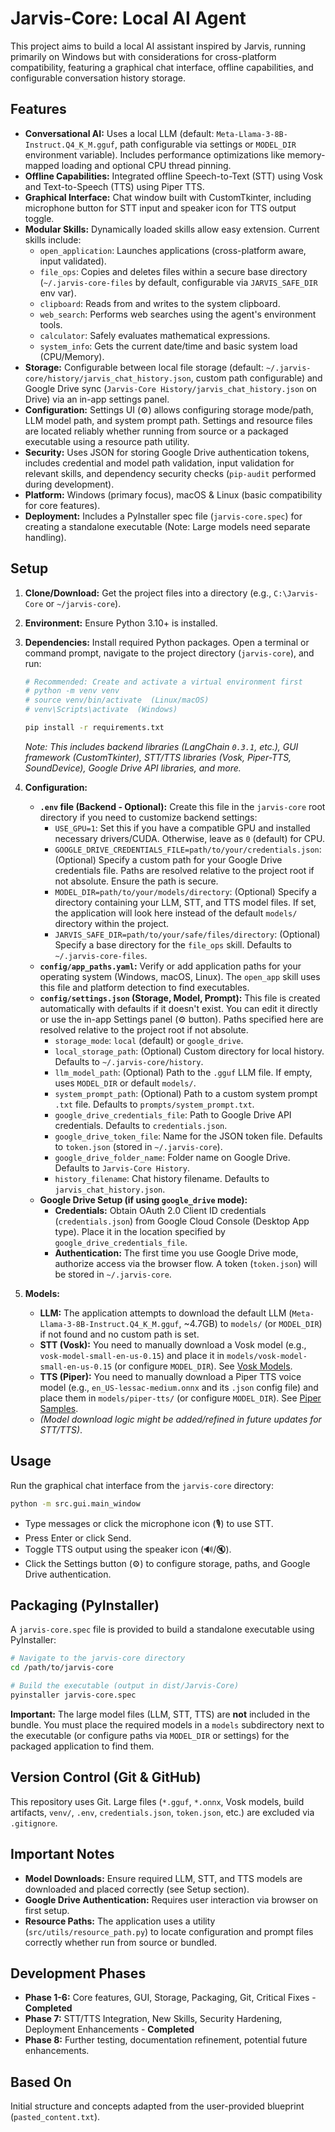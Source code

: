 # Jarvis-Core: Local AI Agent

This project aims to build a local AI assistant inspired by Jarvis, running primarily on Windows but with considerations for cross-platform compatibility, featuring a graphical chat interface, offline capabilities, and configurable conversation history storage.

## Features

*   **Conversational AI:** Uses a local LLM (default: `Meta-Llama-3-8B-Instruct.Q4_K_M.gguf`, path configurable via settings or `MODEL_DIR` environment variable). Includes performance optimizations like memory-mapped loading and optional CPU thread pinning.
*   **Offline Capabilities:** Integrated offline Speech-to-Text (STT) using Vosk and Text-to-Speech (TTS) using Piper TTS.
*   **Graphical Interface:** Chat window built with CustomTkinter, including microphone button for STT input and speaker icon for TTS output toggle.
*   **Modular Skills:** Dynamically loaded skills allow easy extension. Current skills include:
    *   `open_application`: Launches applications (cross-platform aware, input validated).
    *   `file_ops`: Copies and deletes files within a secure base directory (`~/.jarvis-core-files` by default, configurable via `JARVIS_SAFE_DIR` env var).
    *   `clipboard`: Reads from and writes to the system clipboard.
    *   `web_search`: Performs web searches using the agent's environment tools.
    *   `calculator`: Safely evaluates mathematical expressions.
    *   `system_info`: Gets the current date/time and basic system load (CPU/Memory).
*   **Storage:** Configurable between local file storage (default: `~/.jarvis-core/history/jarvis_chat_history.json`, custom path configurable) and Google Drive sync (`Jarvis-Core History/jarvis_chat_history.json` on Drive) via an in-app settings panel.
*   **Configuration:** Settings UI (⚙️) allows configuring storage mode/path, LLM model path, and system prompt path. Settings and resource files are located reliably whether running from source or a packaged executable using a resource path utility.
*   **Security:** Uses JSON for storing Google Drive authentication tokens, includes credential and model path validation, input validation for relevant skills, and dependency security checks (`pip-audit` performed during development).
*   **Platform:** Windows (primary focus), macOS & Linux (basic compatibility for core features).
*   **Deployment:** Includes a PyInstaller spec file (`jarvis-core.spec`) for creating a standalone executable (Note: Large models need separate handling).

## Setup

1.  **Clone/Download:** Get the project files into a directory (e.g., `C:\Jarvis-Core` or `~/jarvis-core`).
2.  **Environment:** Ensure Python 3.10+ is installed.
3.  **Dependencies:** Install required Python packages. Open a terminal or command prompt, navigate to the project directory (`jarvis-core`), and run:
    ```bash
    # Recommended: Create and activate a virtual environment first
    # python -m venv venv
    # source venv/bin/activate  (Linux/macOS)
    # venv\Scripts\activate  (Windows)

    pip install -r requirements.txt
    ```
    *Note: This includes backend libraries (LangChain `0.3.1`, etc.), GUI framework (CustomTkinter), STT/TTS libraries (Vosk, Piper-TTS, SoundDevice), Google Drive API libraries, and more.*

4.  **Configuration:**
    *   **`.env` file (Backend - Optional):** Create this file in the `jarvis-core` root directory if you need to customize backend settings:
        *   `USE_GPU=1`: Set this if you have a compatible GPU and installed necessary drivers/CUDA. Otherwise, leave as `0` (default) for CPU.
        *   `GOOGLE_DRIVE_CREDENTIALS_FILE=path/to/your/credentials.json`: (Optional) Specify a custom path for your Google Drive credentials file. Paths are resolved relative to the project root if not absolute. Ensure the path is secure.
        *   `MODEL_DIR=path/to/your/models/directory`: (Optional) Specify a directory containing your LLM, STT, and TTS model files. If set, the application will look here instead of the default `models/` directory within the project.
        *   `JARVIS_SAFE_DIR=path/to/your/safe/files/directory`: (Optional) Specify a base directory for the `file_ops` skill. Defaults to `~/.jarvis-core-files`.
    *   **`config/app_paths.yaml`:** Verify or add application paths for your operating system (Windows, macOS, Linux). The `open_app` skill uses this file and platform detection to find executables.
    *   **`config/settings.json` (Storage, Model, Prompt):** This file is created automatically with defaults if it doesn't exist. You can edit it directly or use the in-app Settings panel (⚙️ button). Paths specified here are resolved relative to the project root if not absolute.
        *   `storage_mode`: `local` (default) or `google_drive`.
        *   `local_storage_path`: (Optional) Custom directory for local history. Defaults to `~/.jarvis-core/history`.
        *   `llm_model_path`: (Optional) Path to the `.gguf` LLM file. If empty, uses `MODEL_DIR` or default `models/`.
        *   `system_prompt_path`: (Optional) Path to a custom system prompt `.txt` file. Defaults to `prompts/system_prompt.txt`.
        *   `google_drive_credentials_file`: Path to Google Drive API credentials. Defaults to `credentials.json`.
        *   `google_drive_token_file`: Name for the JSON token file. Defaults to `token.json` (stored in `~/.jarvis-core`).
        *   `google_drive_folder_name`: Folder name on Google Drive. Defaults to `Jarvis-Core History`.
        *   `history_filename`: Chat history filename. Defaults to `jarvis_chat_history.json`.
    *   **Google Drive Setup (if using `google_drive` mode):**
        *   **Credentials:** Obtain OAuth 2.0 Client ID credentials (`credentials.json`) from Google Cloud Console (Desktop App type). Place it in the location specified by `google_drive_credentials_file`.
        *   **Authentication:** The first time you use Google Drive mode, authorize access via the browser flow. A token (`token.json`) will be stored in `~/.jarvis-core`.
5.  **Models:**
    *   **LLM:** The application attempts to download the default LLM (`Meta-Llama-3-8B-Instruct.Q4_K_M.gguf`, ~4.7GB) to `models/` (or `MODEL_DIR`) if not found and no custom path is set.
    *   **STT (Vosk):** You need to manually download a Vosk model (e.g., `vosk-model-small-en-us-0.15`) and place it in `models/vosk-model-small-en-us-0.15` (or configure `MODEL_DIR`). See [Vosk Models](https://alphacephei.com/vosk/models).
    *   **TTS (Piper):** You need to manually download a Piper TTS voice model (e.g., `en_US-lessac-medium.onnx` and its `.json` config file) and place them in `models/piper-tts/` (or configure `MODEL_DIR`). See [Piper Samples](https://rhasspy.github.io/piper-samples/).
    *   *(Model download logic might be added/refined in future updates for STT/TTS)*.

## Usage

Run the graphical chat interface from the `jarvis-core` directory:

```bash
python -m src.gui.main_window
```

*   Type messages or click the microphone icon (🎙️) to use STT.
*   Press Enter or click Send.
*   Toggle TTS output using the speaker icon (🔊/🔇).
*   Click the Settings button (⚙️) to configure storage, paths, and Google Drive authentication.

## Packaging (PyInstaller)

A `jarvis-core.spec` file is provided to build a standalone executable using PyInstaller:

```bash
# Navigate to the jarvis-core directory
cd /path/to/jarvis-core

# Build the executable (output in dist/Jarvis-Core)
pyinstaller jarvis-core.spec
```

**Important:** The large model files (LLM, STT, TTS) are **not** included in the bundle. You must place the required models in a `models` subdirectory next to the executable (or configure paths via `MODEL_DIR` or settings) for the packaged application to find them.

## Version Control (Git & GitHub)

This repository uses Git. Large files (`*.gguf`, `*.onnx`, Vosk models, build artifacts, `venv/`, `.env`, `credentials.json`, `token.json`, etc.) are excluded via `.gitignore`.

## Important Notes

*   **Model Downloads:** Ensure required LLM, STT, and TTS models are downloaded and placed correctly (see Setup section).
*   **Google Drive Authentication:** Requires user interaction via browser on first setup.
*   **Resource Paths:** The application uses a utility (`src/utils/resource_path.py`) to locate configuration and prompt files correctly whether run from source or bundled.

## Development Phases

*   **Phase 1-6:** Core features, GUI, Storage, Packaging, Git, Critical Fixes - **Completed**
*   **Phase 7:** STT/TTS Integration, New Skills, Security Hardening, Deployment Enhancements - **Completed**
*   **Phase 8:** Further testing, documentation refinement, potential future enhancements.

## Based On

Initial structure and concepts adapted from the user-provided blueprint (`pasted_content.txt`).

